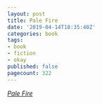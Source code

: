 ```yaml
---
layout: post
title: Pale Fire
date: '2019-04-14T18:35:40Z'
categories: book
tags:
- book
- fiction
- okay
published: false
pagecount: 322
---
```


[*Pale Fire*][book-amaz]

[book-amaz]:      https://www.amazon.com/dp/B004KABDSY
